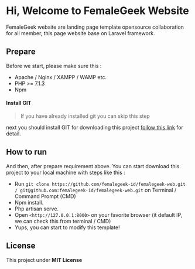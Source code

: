 # Hi, Welcome to FemaleGeek Website

FemaleGeek website are landing page template opensource collaboration for all member, this page website base on Laravel framework.


## Prepare

Before we start, please make sure this :
- Apache / Nginx / XAMPP / WAMP etc.
- PHP >= 7.1.3
- Npm

#### Install GIT

> If you have already installed git you can skip this step

next you should install GIT for downloading this project [follow this link](https://git-scm.com/book/en/v2/Getting-Started-Installing-Git) for detail.

## How to run

And then, after prepare requirement above. You can start download this project to your local machine with steps like this :

- Run `git clone https://github.com/femalegeek-id/femalegeek-web.git / git@github.com:femalegeek-id/femalegeek-web.git` on Terminal / Command Prompt (CMD)
- Npm install.
- Php artisan serve.
- Open `<http://127.0.0.1:8000>` on your favorite browser (it default IP, we can check this from terminal / CMD)
- Yups, you can start to modify this template!

## License

This project under **MIT License**
